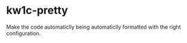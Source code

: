 # kw1c-pretty
 Make the code automaticlly being automaticlly formatted with the right configuration.
